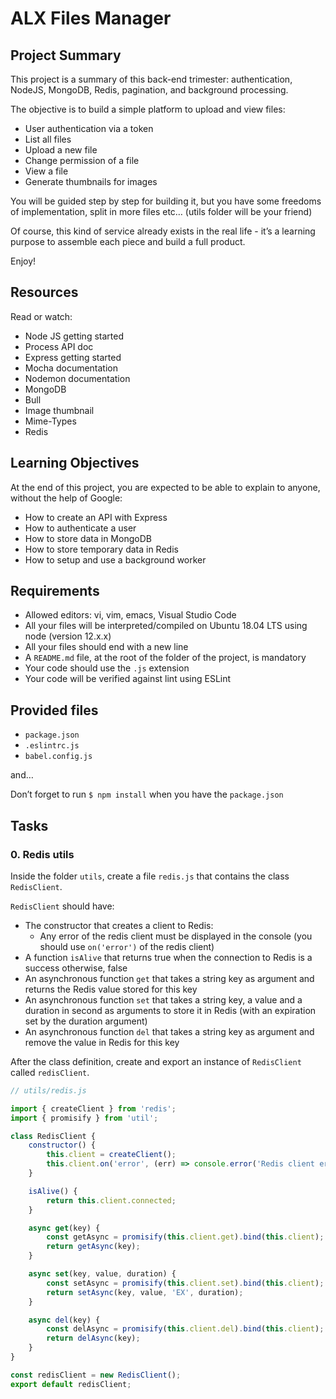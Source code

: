 # ALX Files Manager

## Project Summary

This project is a summary of this back-end trimester: authentication, NodeJS, MongoDB, Redis, pagination, and background processing.

The objective is to build a simple platform to upload and view files:

- User authentication via a token
- List all files
- Upload a new file
- Change permission of a file
- View a file
- Generate thumbnails for images

You will be guided step by step for building it, but you have some freedoms of implementation, split in more files etc… (utils folder will be your friend)

Of course, this kind of service already exists in the real life - it’s a learning purpose to assemble each piece and build a full product.

Enjoy!

## Resources

Read or watch:

- Node JS getting started
- Process API doc
- Express getting started
- Mocha documentation
- Nodemon documentation
- MongoDB
- Bull
- Image thumbnail
- Mime-Types
- Redis

## Learning Objectives

At the end of this project, you are expected to be able to explain to anyone, without the help of Google:

- How to create an API with Express
- How to authenticate a user
- How to store data in MongoDB
- How to store temporary data in Redis
- How to setup and use a background worker

## Requirements

- Allowed editors: vi, vim, emacs, Visual Studio Code
- All your files will be interpreted/compiled on Ubuntu 18.04 LTS using node (version 12.x.x)
- All your files should end with a new line
- A `README.md` file, at the root of the folder of the project, is mandatory
- Your code should use the `.js` extension
- Your code will be verified against lint using ESLint

## Provided files

- `package.json`
- `.eslintrc.js`
- `babel.config.js`

and…

Don’t forget to run `$ npm install` when you have the `package.json`

## Tasks

### 0. Redis utils

Inside the folder `utils`, create a file `redis.js` that contains the class `RedisClient`.

`RedisClient` should have:

- The constructor that creates a client to Redis:
  - Any error of the redis client must be displayed in the console (you should use `on('error')` of the redis client)
- A function `isAlive` that returns true when the connection to Redis is a success otherwise, false
- An asynchronous function `get` that takes a string key as argument and returns the Redis value stored for this key
- An asynchronous function `set` that takes a string key, a value and a duration in second as arguments to store it in Redis (with an expiration set by the duration argument)
- An asynchronous function `del` that takes a string key as argument and remove the value in Redis for this key

After the class definition, create and export an instance of `RedisClient` called `redisClient`.

```javascript
// utils/redis.js

import { createClient } from 'redis';
import { promisify } from 'util';

class RedisClient {
    constructor() {
        this.client = createClient();
        this.client.on('error', (err) => console.error('Redis client error:', err));
    }

    isAlive() {
        return this.client.connected;
    }

    async get(key) {
        const getAsync = promisify(this.client.get).bind(this.client);
        return getAsync(key);
    }

    async set(key, value, duration) {
        const setAsync = promisify(this.client.set).bind(this.client);
        return setAsync(key, value, 'EX', duration);
    }

    async del(key) {
        const delAsync = promisify(this.client.del).bind(this.client);
        return delAsync(key);
    }
}

const redisClient = new RedisClient();
export default redisClient;

